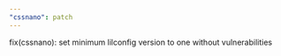 ```yaml
---
"cssnano": patch
---
```


fix(cssnano): set minimum lilconfig version to one without vulnerabilities
